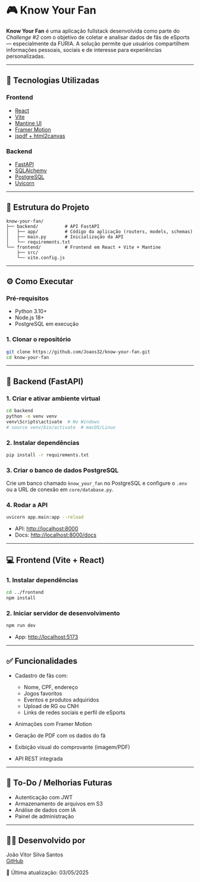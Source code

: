 # 🎮 Know Your Fan

**Know Your Fan** é uma aplicação fullstack desenvolvida como parte do *Challenge #2* com o objetivo de coletar e analisar dados de fãs de eSports — especialmente da FURIA. A solução permite que usuários compartilhem informações pessoais, sociais e de interesse para experiências personalizadas.

---

## 🚀 Tecnologias Utilizadas

### Frontend
- [React](https://reactjs.org/)
- [Vite](https://vitejs.dev/)
- [Mantine UI](https://mantine.dev/)
- [Framer Motion](https://www.framer.com/motion/)
- [jspdf + html2canvas](https://github.com/parallax/jsPDF)

### Backend
- [FastAPI](https://fastapi.tiangolo.com/)
- [SQLAlchemy](https://www.sqlalchemy.org/)
- [PostgreSQL](https://www.postgresql.org/)
- [Uvicorn](https://www.uvicorn.org/)

---

## 📁 Estrutura do Projeto

```
know-your-fan/
├── backend/          # API FastAPI
│   ├── app/          # Código da aplicação (routers, models, schemas)
│   ├── main.py       # Inicialização da API
│   └── requirements.txt
└── frontend/         # Frontend em React + Vite + Mantine
    ├── src/
    └── vite.config.js
```

---

## ⚙️ Como Executar

### Pré-requisitos
- Python 3.10+
- Node.js 18+
- PostgreSQL em execução

### 1. Clonar o repositório

```bash
git clone https://github.com/Joaos32/know-your-fan.git
cd know-your-fan
```

---

## 🧠 Backend (FastAPI)

### 1. Criar e ativar ambiente virtual

```bash
cd backend
python -m venv venv
venv\Scripts\activate  # No Windows
# source venv/bin/activate  # macOS/Linux
```

### 2. Instalar dependências

```bash
pip install -r requirements.txt
```

### 3. Criar o banco de dados PostgreSQL

Crie um banco chamado `know_your_fan` no PostgreSQL e configure o `.env` ou a URL de conexão em `core/database.py`.

### 4. Rodar a API

```bash
uvicorn app.main:app --reload
```

- API: [http://localhost:8000](http://localhost:8000)
- Docs: [http://localhost:8000/docs](http://localhost:8000/docs)

---

## 💻 Frontend (Vite + React)

### 1. Instalar dependências

```bash
cd ../frontend
npm install
```

### 2. Iniciar servidor de desenvolvimento

```bash
npm run dev
```

- App: [http://localhost:5173](http://localhost:5173)

---

## ✅ Funcionalidades

- Cadastro de fãs com:
  - Nome, CPF, endereço
  - Jogos favoritos
  - Eventos e produtos adquiridos
  - Upload de RG ou CNH
  - Links de redes sociais e perfil de eSports

- Animações com Framer Motion
- Geração de PDF com os dados do fã
- Exibição visual do comprovante (imagem/PDF)
- API REST integrada

---

## 📌 To-Do / Melhorias Futuras

- Autenticação com JWT
- Armazenamento de arquivos em S3
- Análise de dados com IA
- Painel de administração

---

## 🧑‍💻 Desenvolvido por

João Vitor Silva Santos  
[GitHub](https://github.com/Joaos32)

📅 Última atualização: 03/05/2025
